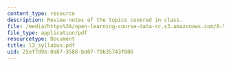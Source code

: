 ```yaml
---
content_type: resource
description: Review notes of the topics covered in class.
file: /media/https%3A/open-learning-course-data-rc.s3.amazonaws.com/8-591j-systems-biology-fall-2004/25ef7d9b0a873588ba07f9b35743f086_l3_syllabus.pdf
file_type: application/pdf
resourcetype: Document
title: l3_syllabus.pdf
uid: 25ef7d9b-0a87-3588-ba07-f9b35743f086
---
```

